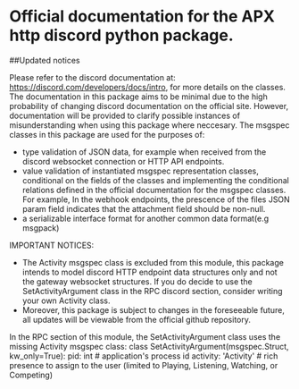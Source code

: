 # Official documentation for the APX http discord python package.
##Updated notices

Please refer to the discord documentation at: https://discord.com/developers/docs/intro, for more details on the classes.
The documentation in this package aims to be minimal due to the high probability of changing discord documentation on the official site.
However, documentation will be provided to clarify possible instances of misunderstanding when using this package where neccesary.
The msgspec classes in this package are used for the purposes of:
- type validation of JSON data, for example when received from the discord websocket connection or HTTP API endpoints.
- value validation of instantiated msgspec representation classes, conditional on the fields of the classes and
implementing the conditional relations defined in the official documentation for the msgspec classes.
For example,
In the webhook endpoints, the prescence of the files JSON param field indicates that the attachment field should be non-null.
- a serializable interface format for another common data format(e.g msgpack)

IMPORTANT NOTICES:
- The Activity msgspec class is excluded from this module, this package intends to model discord HTTP endpoint data structures only and not the gateway websocket structures. 
If you do decide to use the SetActivityArgument class in the RPC discord section, consider writing your own Activity class. 
- Moreover, this package is subject to changes in the foreseeable future, all updates will be viewable from the official github repository.

In the RPC section of this module, the SetActivityArgument class uses the missing Activity msgspec class:
class SetActivityArgument(msgspec.Struct, kw_only=True):
    pid: int  # application's process id
    activity: 'Activity'  # rich presence to assign to the user (limited to Playing, Listening, Watching, or Competing)

